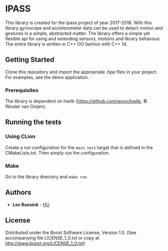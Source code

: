 # IPASS

This library is created for the ipass project of year 2017-2018.
With this library gyroscope and accelerometer data can be used
to detect motion and gestures in a simple, abstracted matter.
The library offers a simple yet flexible api for using and
extending sensors, motions and library behaviour.
The entire library is written in C++ OO fashion with C++ 14.

## Getting Started

Clone this repository and import the appropriate .hpp files in your project.
For examples, see the demo application.

### Prerequisites

The library is dependent on hwlib (https://github.com/wovo/hwlib, © Wouter van Ooijen).

## Running the tests

### Using CLion

Create a run configuration for the `main_test` target that is defined in the CMakeLists.txt.
Then simply run the configuration.

### Make

Go to the library directory and `make run`.

## Authors

* **Lex Ruesink** - [HU](https://github.com/LRstudentHU)

## License

 Distributed under the Boost Software License, Version 1.0. (See accompanying file LICENSE_1_0.txt or copy at http://www.boost.org/LICENSE_1_0.txt)
